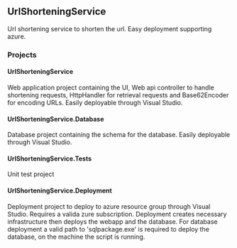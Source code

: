 ## UrlShorteningService

Url shortening service to shorten the url. Easy deployment supporting azure.

### Projects

#### UrlShorteningService
Web application project containing the UI, Web api controller to handle shortening requests, HttpHandler for retrieval requests 
and Base62Encoder for encoding URLs. Easily deployable through Visual Studio.

#### UrlShorteningService.Database
Database project containing the schema for the database. Easily deployable through Visual Studio.

#### UrlShorteningService.Tests
Unit test project

#### UrlShorteningService.Deployment
Deployment project to deploy to azure resource group through Visual Studio. Requires a valida zure subscription. Deployment creates 
necessary infrastructure then deploys the webapp and the database. For database deployment a valid path to 'sqlpackage.exe' is 
required to deploy the database, on the machine the script is running.

